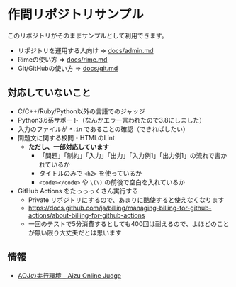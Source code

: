 # 作問リポジトリサンプル

このリポジトリがそのままサンプルとして利用できます。

- リポジトリを運用する人向け => [docs/admin.md](./docs/admin.md)
- Rimeの使い方 => [docs/rime.md](./docs/rime.md)
- Git/GitHubの使い方 => [docs/git.md](./docs/git.md)

## 対応していないこと

- C/C++/Ruby/Python以外の言語でのジャッジ
- Python3.6系サポート（なんかエラー言われたので3.8にしました）
- 入力のファイルが `*.in` であることの確認（できればしたい）
- 問題文に関する校閲・HTMLのLint
   - **ただし、一部対応しています**
      - 「問題」「制約」「入力」「出力」「入力例1」「出力例1」の流れで書かれているか
      - タイトルのみで `<h2>` を使っているか
      - `<code></code>` や `\(\)` の前後で空白を入れているか
- GitHub Actions をたっっっくさん実行する
   - Private リポジトリにするので、あまりに酷使すると使えなくなります
   - https://docs.github.com/ja/billing/managing-billing-for-github-actions/about-billing-for-github-actions
   - 一回のテストで5分消費するとしても400回は耐えるので、よほどのことが無い限り大丈夫だとは思います

## 情報
- [AOJの実行環境 _ Aizu Online Judge](https://onlinejudge.u-aizu.ac.jp/system_info)
